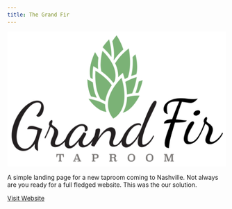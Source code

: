 ```yaml
---
title: The Grand Fir
---
```


<img class="reduce" src="assets/img/work/proj-3/logo.svg">

A simple landing page for a new taproom coming to Nashville. Not always are you ready for a full fledged website. This was the our solution.

<a class="button" href="http://www.thegrandfir.com" target="_blank">Visit Website</a>